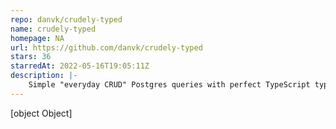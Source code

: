 ```yaml
---
repo: danvk/crudely-typed
name: crudely-typed
homepage: NA
url: https://github.com/danvk/crudely-typed
stars: 36
starredAt: 2022-05-16T19:05:11Z
description: |-
    Simple "everyday CRUD" Postgres queries with perfect TypeScript types
---
```


[object Object]
